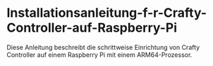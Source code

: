 # Installationsanleitung-f-r-Crafty-Controller-auf-Raspberry-Pi
Diese Anleitung beschreibt die schrittweise Einrichtung von Crafty Controller auf einem Raspberry Pi mit einem ARM64-Prozessor.
